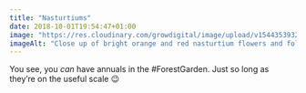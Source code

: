 ```yaml
---
title: "Nasturtiums"
date: 2018-10-01T19:54:47+01:00
image: "https://res.cloudinary.com/growdigital/image/upload/v1544353932/nasturtium-43162939240.jpg"
imageAlt: "Close up of bright orange and red nasturtium flowers and foliage"
---
```


You see, you _can_ have annuals in the #ForestGarden. Just so long as they’re on the useful scale 😉
